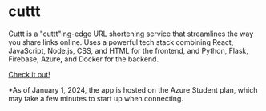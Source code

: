 # cuttt
Cuttt is a "cuttt"ing-edge URL shortening service that streamlines the way you share links online. 
Uses a powerful tech stack combining React, JavaScript, Node.js, CSS, and HTML for the frontend, and Python, Flask, Firebase, Azure, and Docker for the backend.

[Check it out!](https://cuttt.azurewebsites.net/app)

\*As of January 1, 2024, the app is hosted on the Azure Student plan, which may take a few minutes to start up when connecting.
